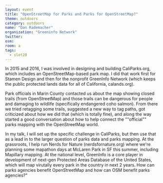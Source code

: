 ```yaml
---
layout: event
title: "OpenStreetMap for Parks and Parks for OpenStreetMap?"
theme: outdoors
category: outdoors
name: "Dan Rademacher"
organization: "Greeninfo Network"
twitter:
osm:
room: a
tags:
  - slot20
---
```


In 2015 and 2016, I was involved in designing and building CaliParks.org, which includes an OpenStreetMap-based park map. I did that work first for Stamen Design and then for the nonprofit GreenInfo Network (which keeps the public protected lands data for all of California, calands.org). 

Park officials in Marin County contacted us about the map showing closed trails (from OpenStreetMap) and those trails can be dangerous for people and damaging to wildlife (specifically endangered coho salmon). From there we tried retagging some trails, suggested a new way to tag paths, got criticized about how we did that (which is totally fine), and along the way started a good conversation about how to help connect the ""official"" parks mapping with the OpenStreetMap world.

In my talk, I will set up the specific challenge in CaliParks, but then use that as a lead in to the larger question of parks data and parks mapping. At the grassroots, I help run Nerds for Nature (nerdsfornature.org) where we're planning some mapathon days at McLaren Park in SF this summer, including Mapillary mapping. At the national level, GreenInfo is a core player in development of next-gen Protected Areas Database of the United States, which will map virutally every park in the country in next 2 years. How can parks agencies benefit OpenStreetMap and how can OSM benefit parks agencies?"
